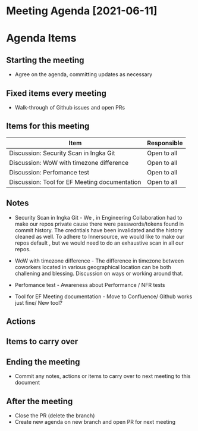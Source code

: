 # Meeting Agenda [2021-06-11]

# Agenda Items

## Starting the meeting

- Agree on the agenda, committing updates as necessary

## Fixed items every meeting
- Walk-through of Github issues and open PRs

## Items for this meeting
|Item|Responsible|
|----|-----|
|Discussion: Security Scan in Ingka Git|Open to all |
|Discussion: WoW with timezone difference|Open to all|
|Discussion: Perfomance test|Open to all|
|Discussion: Tool for EF Meeting documentation|Open to all|

## Notes
* Security Scan in Ingka Git - We , in Engineering Collaboration had to make our repos private cause there were passwords/tokens found in commit history. The credntials have been invalidated and the history cleaned as well. To adhere to Innersource, we would like to make our repos default , but we would need to do an exhaustive scan in all our repos. 

* WoW with timezone difference - The difference in timezone between coworkers located in various geographical location can be both challening and blessing. Discussion on ways or working around that. 

* Perfomance test - Awareness about Performance / NFR tests

* Tool for EF Meeting documentation - Move to Confluence/ Github works just fine/ New tool? 




## Actions


## Items to carry over

## Ending the meeting
- Commit any notes, actions or items to carry over to next meeting to this document

## After the meeting

- Close the PR (delete the branch)
- Create new agenda on new branch and open PR for next meeting
